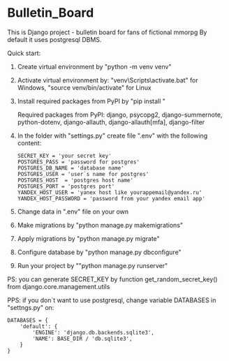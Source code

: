 # Bulletin_Board
This is Django project - bulletin board for fans of fictional mmorpg
By default it uses postgresql DBMS.

Quick start:
1. Create virtual environment by "python -m venv venv"

2. Activate virtual environment by: "venv\Scripts\activate.bat" for Windows, "source venv/bin/activate" for Linux

3. Install required packages from PyPI by "pip install <package name>"

    Required packages from PyPI: django, psycopg2, django-summernote, python-dotenv, django-allauth, django-allauth[mfa],  django-filter

4. In the folder with "settings.py" create file ".env" with the following content:
    ```
    SECRET_KEY = 'your secret key' 
    POSTGRES_PASS = 'password for postgres'
    POSTGRES_DB_NAME = 'database name'
    POSTGRES_USER = 'user`s name for postgres'
    POSTGRES_HOST  = 'postgres host name'
    POSTGRES_PORT = 'postgres port'
    YANDEX_HOST_USER = 'yanex host like yourappemail@yandex.ru'
    YANDEX_HOST_PASSWORD = 'password from your yandex email app'
    ```

5. Change data in ".env" file on your own

5. Make migrations by "python manage.py makemigrations"

6. Apply migrations by "python manage.py migrate"

7. Configure database by "python manage.py dbconfigure"

8. Run your project by ""python manage.py runserver"

PS: you can generate SECRET_KEY by function get_random_secret_key() from django.core.management.utils

PPS: if you don`t want to use postgresql, change variable DATABASES in "settngs.py" on:

    DATABASES = {
        'default': {
            'ENGINE': 'django.db.backends.sqlite3',
            'NAME': BASE_DIR / 'db.sqlite3',
        }
    }